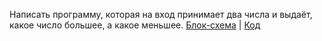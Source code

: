 Напиcать программу, которая на вход принимает два числа и выдаёт, какое число большее, а какое меньшее. [Блок-схема](alg.drawio.png) | [Код](Program.cs)